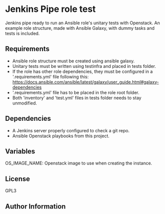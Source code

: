Jenkins Pipe role test
======================

Jenkins pipe ready to run an Ansible role's unitary tests with Openstack.
An example role structure, made with Ansible Galaxy, with dummy tasks and tests is included.

Requirements
------------

- Ansible role structure must be created using ansible galaxy.
- Unitary tests must be written using testinfra and placed in tests folder.
- If the role has other role dependencies, they must be configured in a '.requirements.yml' file following this:
  https://docs.ansible.com/ansible/latest/galaxy/user_guide.html#galaxy-dependencies
- '.requirements.yml' file has to be placed in the role root folder.
- Both 'inventory' and 'test.yml' files in tests folder needs to stay unmodified.

Dependencies
------------

- A Jenkins server properly configured to check a git repo.
- Ansible Openstack playbooks from this project.

Variables
---------

OS_IMAGE_NAME: Openstack image to use when creating the instance.

License
-------

GPL3

Author Information
------------------

